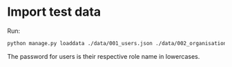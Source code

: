 # Import test data

Run:

```bash
python manage.py loaddata ./data/001_users.json ./data/002_organisations.json ./data/003_memberships.json ./data/004_projects.json ./data/005_project_organisations.json ./data/006_project_managers.json ./data/007_surveys.json ./data/008_survey_responses.json
```

The password for users is their respective role name in lowercases.
